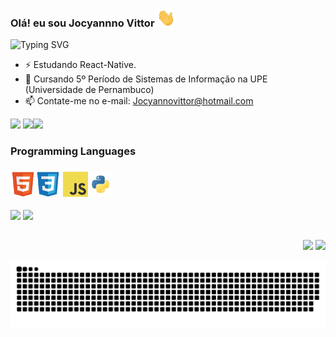 ### Olá! eu sou Jocyannno Vittor <img  src="https://raw.githubusercontent.com/ABSphreak/ABSphreak/master/gifs/Hi.gif" width="30px">
![Typing SVG](https://readme-typing-svg.herokuapp.com?color=%230013F7&lines=Bem+vindo+ao+meu+Perfil+do+Github)

- ⚡ Estudando React-Native.
- 👯 Cursando 5º Período de Sistemas de Informação na UPE (Universidade de Pernambuco)
- 📫 Contate-me no e-mail: Jocyannovittor@hotmail.com
<div align="left"> 
  <a href="https://www.linkedin.com/in/jocyanno-vittor-6a3a76212/"><img src="https://cdn2.iconfinder.com/data/icons/social-media-2285/512/1_Linkedin_unofficial_colored_svg-128.png" width="40"></a> <a href="https://api.whatsapp.com/send?phone=5581989035345"><img height="40px" src="https://img.shields.io/badge/WhatsApp-25D366?style=for-the-badge&logo=whatsapp&logoColor=white"></a><a href="https://www.instagram.com/jocyannovittor/?hl=pt-br"><img height="40px" src="https://camo.githubusercontent.com/acaa286597b43c96dc02b69b90de15a65c52063e31835b763a061cc815f64bac/68747470733a2f2f696d672e736869656c64732e696f2f62616467652f2d496e7374616772616d2d2532334534343035463f7374796c653d666f722d7468652d6261646765266c6f676f3d696e7374616772616d266c6f676f436f6c6f723d7768697465"></a>
</div>

<div align="left">
  <h3>Programming Languages<h3/>
  <img alt="HTML5" title="HTML" width="40px" src="https://raw.githubusercontent.com/devicons/devicon/master/icons/html5/html5-original.svg "><img alt="CSS3" title="CSS" width="40px" src="https://raw.githubusercontent.com/devicons/devicon/master/icons/css3/css3-original.svg">
  <img alt="JS" title="JavaScript" width="40px" src="https://raw.githubusercontent.com/github/explore/master/topics/javascript/javascript.png"><img title="Python" alt="Python" width="40px" src="https://raw.githubusercontent.com/github/explore/master/topics/python/python.png" >
</div>
  
<div align="left">
  <a href="https://github.com/jocyanno"></a>
  <img height="180em" src="https://github-readme-stats.vercel.app/api?username=jocyanno&show_icons=true&theme=dracula&include_all_commits=true&count_private=true">
  <img height="180em" src="https://github-readme-stats.vercel.app/api/top-langs/?username=jocyanno&layout=compact&langs_count=7&theme=dracula">
</div>
 
  ##

<div align="right">
  <img width="340px" src="http://clubedosgeeks.com.br/wp-content/uploads/2016/01/dormrm.gif">
  <img width="300px" src="https://pa1.narvii.com/6525/acd9ac96039aec18358a75f69397052c71978bd5_hq.gif">
 
</div>
  
![Snake animation](https://github.com/jocyanno/jocyanno/blob/output/github-contribution-grid-snake.svg)
    


